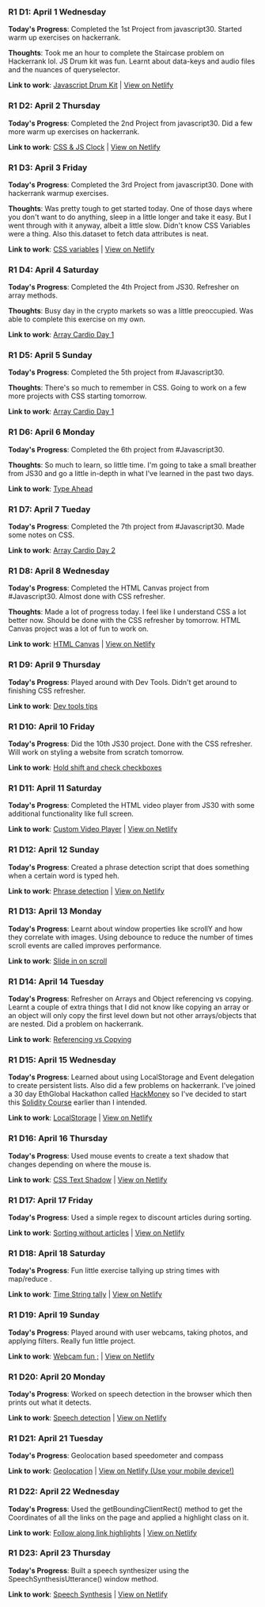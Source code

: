 ### R1 D1: April 1 Wednesday

**Today's Progress**: Completed the 1st Project from javascript30. Started warm up exercises on hackerrank.

**Thoughts**: Took me an hour to complete the Staircase problem on Hackerrank lol. JS Drum kit was fun. Learnt about data-keys and audio files and the nuances of queryselector.

**Link to work**: [Javascript Drum Kit](https://github.com/saurabh/Javascript30/tree/master/01%20-%20JavaScript%20Drum%20Kit) | [View on Netlify](https://dazzling-shannon-d5f638.netlify.com/)


### R1 D2: April 2 Thursday

**Today's Progress**: Completed the 2nd Project from javascript30. Did a few more warm up exercises on hackerrank.

**Link to work**: [CSS & JS Clock](https://github.com/saurabh/Javascript30/tree/master/02%20-%20JS%20and%20CSS%20Clock) | [View on Netlify](https://frosty-hamilton-9e4782.netlify.com/)


### R1 D3: April 3 Friday

**Today's Progress**: Completed the 3rd Project from javascript30. Done with hackerrank warmup exercises.

**Thoughts**: Was pretty tough to get started today. One of those days where you don't want to do anything, sleep in a little longer and take it easy. But I went through with it anyway, albeit a little slow. Didn't know CSS Variables were a thing. Also this.dataset to fetch data attributes is neat.

**Link to work**: [CSS variables](https://github.com/saurabh/Javascript30/tree/master/03%20-%20CSS%20Variables) | [View on Netlify](https://gallant-leakey-7bb80a.netlify.com)


### R1 D4: April 4 Saturday

**Today's Progress**: Completed the 4th Project from JS30. Refresher on array methods.

**Thoughts**: Busy day in the crypto markets so was a little preoccupied. Was able to complete this exercise on my own.

**Link to work**: [Array Cardio Day 1](https://github.com/saurabh/Javascript30/tree/master/04%20-%20Array%20Cardio%20Day%201)


### R1 D5: April 5 Sunday

**Today's Progress**: Completed the 5th project from #Javascript30.

**Thoughts**: There's so much to remember in CSS. Going to work on a few more projects with CSS starting tomorrow.

**Link to work**: [Array Cardio Day 1](https://github.com/saurabh/Javascript30/tree/master/05%20-%20Flex%20Panel%20Gallery)


### R1 D6: April 6 Monday

**Today's Progress**: Completed the 6th project from #Javascript30.

**Thoughts**: So much to learn, so little time. I'm going to take a small breather from JS30 and go a little in-depth in what I've learned in the past two days.

**Link to work**: [Type Ahead](https://github.com/saurabh/Javascript30/tree/master/06%20-%20Type%20Ahead)


### R1 D7: April 7 Tueday

**Today's Progress**: Completed the 7th project from #Javascript30. Made some notes on CSS.

**Link to work**: [Array Cardio Day 2](https://github.com/saurabh/Javascript30/tree/master/07%20-%20Array%20Cardio%20Day%202)


### R1 D8: April 8 Wednesday

**Today's Progress**: Completed the HTML Canvas project from #Javascript30. Almost done with CSS refresher.

**Thoughts**: Made a lot of progress today. I feel like I understand CSS a lot better now. Should be done with the CSS refresher by tomorrow. HTML Canvas project was a lot of fun to work on.

**Link to work**: [HTML Canvas](https://github.com/saurabh/Javascript30/tree/master/08%20-%20Fun%20with%20HTML5%20Canvas) | [View on Netlify](https://pensive-babbage-87b8e9.netlify.com/)


### R1 D9: April 9 Thursday

**Today's Progress**: Played around with Dev Tools. Didn't get around to finishing CSS refresher.

**Link to work**: [Dev tools tips](https://github.com/saurabh/Javascript30/tree/master/09%20-%20Dev%20Tools%20Domination)


### R1 D10: April 10 Friday

**Today's Progress**: Did the 10th JS30 project. Done with the CSS refresher. Will work on styling a website from scratch tomorrow.

**Link to work**: [Hold shift and check checkboxes](https://github.com/saurabh/Javascript30/tree/master/10%20-%20Hold%20Shift%20and%20Check%20Checkboxes)


### R1 D11: April 11 Saturday

**Today's Progress**: Completed the HTML video player from JS30 with some additional functionality like full screen.

**Link to work**: [Custom Video Player](https://github.com/saurabh/Javascript30/tree/master/11%20-%20Custom%20Video%20Player) | [View on Netlify](https://nostalgic-bhaskara-b1e207.netlify.com/)


### R1 D12: April 12 Sunday

**Today's Progress**: Created a phrase detection script that does something when a certain word is typed heh.

**Link to work**: [Phrase detection](https://github.com/saurabh/Javascript30/tree/master/12%20-%20Key%20Sequence%20Detection) | [View on Netlify](https://naughty-agnesi-c8e70c.netlify.com/)


### R1 D13: April 13 Monday

**Today's Progress**: Learnt about window properties like scrollY and how they correlate with images. Using debounce to reduce the number of times scroll events are called improves performance.

**Link to work**: [Slide in on scroll](https://github.com/saurabh/Javascript30/tree/master/13%20-%20Slide%20in%20on%20Scroll)


### R1 D14: April 14 Tuesday

**Today's Progress**: Refresher on Arrays and Object referencing vs copying. Learnt a couple of extra things that I did not know like copying an array or an object will only copy the first level down but not other arrays/objects that are nested. Did a problem on hackerrank. 

**Link to work**: [Referencing vs Copying](https://github.com/saurabh/Javascript30/tree/master/14%20-%20JavaScript%20References%20VS%20Copying)


### R1 D15: April 15 Wednesday

**Today's Progress**: Learned about using LocalStorage and Event delegation to create persistent lists. Also did a few problems on hackerrank. I've joined a 30 day EthGlobal Hackathon called [HackMoney](https://hackathon.money/) so I've decided to start this [Solidity Course](https://www.udemy.com/course/blockchain-developer/) earlier than I intended.

**Link to work**: [LocalStorage](https://github.com/saurabh/Javascript30/tree/master/15%20-%20LocalStorage) | [View on Netlify](https://elated-kare-a6776b.netlify.app)


### R1 D16: April 16 Thursday

**Today's Progress**: Used mouse events to create a text shadow that changes depending on where the mouse is. 

**Link to work**: [CSS Text Shadow](https://github.com/saurabh/Javascript30/tree/master/16%20-%20Mouse%20Move%20Shadow) | [View on Netlify](https://youthful-knuth-921be0.netlify.app/)


### R1 D17: April 17 Friday

**Today's Progress**: Used a simple regex to discount articles during sorting. 

**Link to work**: [Sorting without articles](https://github.com/saurabh/Javascript30/tree/master/17%20-%20Sort%20Without%20Articles) | [View on Netlify](https://practical-aryabhata-a30d99.netlify.app)


### R1 D18: April 18 Saturday

**Today's Progress**: Fun little exercise tallying up string times with map/reduce . 

**Link to work**: [Time String tally](https://github.com/saurabh/Javascript30/tree/master/18%20-%20Adding%20Up%20Times%20with%20Reduce) | [View on Netlify](https://frosty-kowalevski-88d9bb.netlify.app/)


### R1 D19: April 19 Sunday

**Today's Progress**: Played around with user webcams, taking photos, and applying filters. Really fun little project.

**Link to work**: [Webcam fun ;](https://github.com/saurabh/Javascript30/tree/master/19%20-%20Webcam%20Fun) | [View on Netlify](https://gifted-brattain-4de905.netlify.app/)


### R1 D20: April 20 Monday

**Today's Progress**: Worked on speech detection in the browser which then prints out what it detects.

**Link to work**: [Speech detection](https://github.com/saurabh/Javascript30/tree/master/20%20-%20Speech%20Detection) | [View on Netlify](https://zen-jepsen-193bf7.netlify.app/)


### R1 D21: April 21 Tuesday

**Today's Progress**: Geolocation based speedometer and compass

**Link to work**: [Geolocation](https://github.com/saurabh/Javascript30/tree/master/21%20-%20Geolocation) | [View on Netlify (Use your mobile device!)](https://keen-heisenberg-cf597f.netlify.app/)


### R1 D22: April 22 Wednesday

**Today's Progress**: Used the getBoundingClientRect() method to get the Coordinates of all the links on the page and applied a highlight class on it. 

**Link to work**: [Follow along link highlights](https://github.com/saurabh/Javascript30/blob/master/22%20-%20Follow%20Along%20Link%20Highlighter/index.html) | [View on Netlify](https://pedantic-perlman-df11d3.netlify.app/)


### R1 D23: April 23 Thursday

**Today's Progress**: Built a speech synthesizer using the SpeechSynthesisUtterance() window method.

**Link to work**: [Speech Synthesis](https://github.com/saurabh/Javascript30/tree/master/23%20-%20Speech%20Synthesis) | [View on Netlify](https://nifty-lichterman-34941e.netlify.app/)
